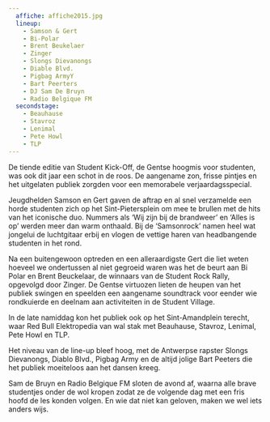 ```yaml
---
  affiche: affiche2015.jpg
  lineup:
    - Samson & Gert
    - Bi-Polar
    - Brent Beukelaer
    - Zinger
    - Slongs Dievanongs
    - Diable Blvd.
    - Pigbag ArmyY
    - Bart Peerters
    - DJ Sam De Bruyn
    - Radio Belgique FM
  secondstage:
    - Beauhause
    - Stavroz
    - Lenimal
    - Pete Howl
    - TLP
---
```


De tiende editie van Student Kick-Off, de Gentse hoogmis voor studenten, was ook dit jaar een schot in de roos. De aangename zon, frisse pintjes en het uitgelaten publiek zorgden voor een memorabele verjaardagsspecial.

Jeugdhelden Samson en Gert gaven de aftrap en al snel verzamelde een horde studenten zich op het Sint-Pietersplein om mee te brullen met de hits van het iconische duo. Nummers als ‘Wij zijn bij de brandweer’ en ‘Alles is op’ werden meer dan warm onthaald. Bij de ‘Samsonrock’ namen heel wat jongelui de luchtgitaar erbij en vlogen de vettige haren van headbangende studenten in het rond.

Na een buitengewoon optreden en een alleraardigste Gert die liet weten hoeveel we ondertussen al niet gegroeid waren was het de beurt aan Bi Polar en Brent Beuckelaar, de winnaars van de Student Rock Rally, opgevolgd door Zinger. De Gentse virtuozen lieten de heupen van het publiek swingen en speelden een aangename soundtrack voor eender wie rondkuierde en deelnam aan activiteiten in de Student Village.

In de late namiddag kon het publiek ook op het Sint-Amandplein terecht, waar Red Bull Elektropedia van wal stak met Beauhause, Stavroz, Lenimal, Pete Howl en TLP.

Het niveau van de line-up bleef hoog, met de Antwerpse rapster Slongs Dievanongs, Diablo Blvd., Pigbag Army en de altijd jolige Bart Peeters die het publiek moeiteloos aan het dansen kreeg.

Sam de Bruyn en Radio Belgique FM sloten de avond af, waarna alle brave studentjes onder de wol kropen zodat ze de volgende dag met een fris hoofd de les konden volgen. En wie dat niet kan geloven, maken we wel iets anders wijs.


